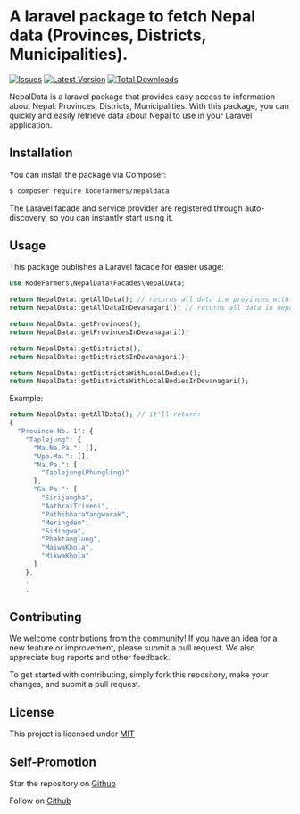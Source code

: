 # A laravel package to fetch Nepal data (Provinces, Districts, Municipalities).

[![Issues](https://img.shields.io/github/issues/kodefarmers/nepaldata.svg?style=flat-square)](https://github.com/kodefarmers/nepaldata/issues)
[![Latest Version](https://img.shields.io/github/v/release/kodefarmers/nepaldata.svg?style=flat-square)](https://github.com/kodefarmers/nepaldata/releases)
[![Total Downloads](https://img.shields.io/packagist/dt/kodefarmers/nepaldata.svg?style=flat-square)](https://packagist.org/packages/kodefarmers/nepaldata)

NepalData is a laravel package that provides easy access to information about Nepal: Provinces, Districts, Municipalities. With this package, you can quickly and easily retrieve data about Nepal to use in your Laravel application. 

## Installation

You can install the package via Composer:

```bash
$ composer require kodefarmers/nepaldata
```

The Laravel facade and service provider are registered through auto-discovery, so you can instantly start using it.

## Usage

This package publishes a Laravel facade for easier usage:

```php
use KodeFarmers\NepalData\Facades\NepalData;

return NepalData::getAllData(); // returns all data i.e provinces with its districts with its localbodies
return NepalData::getAllDataInDevanagari(); // returns all data in nepali text

return NepalData::getProvinces();
return NepalData::getProvincesInDevanagari();

return NepalData::getDistricts();
return NepalData::getDistrictsInDevanagari();

return NepalData::getDistrictsWithLocalBodies();
return NepalData::getDistrictsWithLocalBodiesInDevanagari();
```

Example:
```php
return NepalData::getAllData(); // it'll return:
{
  "Province No. 1": {
    "Taplejung": {
      "Ma.Na.Pa.": [],
      "Upa.Ma.": [],
      "Na.Pa.": [
        "Taplejung(Phungling)"
      ],
      "Ga.Pa.": [
        "Sirijangha",
        "AathraiTriveni",
        "PathibharaYangwarak",
        "Meringden",
        "Sidingwa",
        "Phaktanglung",
        "MaiwaKhola",
        "MikwaKhola"
      ]
    },
    .
    .

```
## Contributing
We welcome contributions from the community! If you have an idea for a new feature or improvement, please submit a pull request. We also appreciate bug reports and other feedback.

To get started with contributing, simply fork this repository, make your changes, and submit a pull request.

## License

This project is licensed under [MIT](https://opensource.org/license/mit-0/)

## Self-Promotion

Star the repository on [Github](https://github.com/kodefarmers/nepaldata)

Follow on [Github](https://github.com/kodefarmers)

